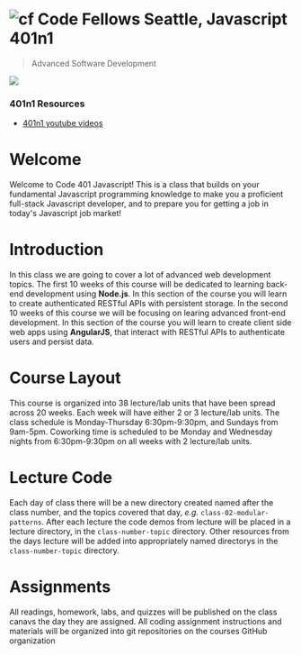 ![cf](http://i.imgur.com/7v5ASc8.png) Code Fellows Seattle, Javascript 401n1
=====================================
> Advanced Software Development  


[![](https://img.shields.io/badge/YouTube-401n1%20Lectures-red.svg)](https://www.youtube.com/playlist?list=PLVngfM2hsbi_AxXqyfUNJWVJOhYsDKNX8)

### 401n1 Resources
* [401n1 youtube videos](https://www.youtube.com/playlist?list=PLVngfM2hsbi86RFbvl4BPeaEu69IuaxGD)
<!--* [401n1 code assignment repositorys](https://github.com/codefellows-seattle-javascript-401n1)-->
<!--* [401n1 canvas](https://canvas.instructure.com/courses/1024929): Find readings, quizzes, survays, labs, ect...-->
<!--* [401n1 slack chatroom](https://codefellows.slack.com/messages/sea-401n1-javascript/): Class Chat-->
<!--* [401n1 prework repository](https://github.com/codefellows/code-401-JS-prework)-->

# Welcome

Welcome to Code 401 Javascript! This is a class that builds on your fundamental Javascript programming knowledge to make you a proficient full-stack Javascript developer, and to prepare you for getting a job in today's Javascript job market!

# Introduction 
In this class we are going to cover a lot of advanced web development topics. The first 10 weeks of this course will be dedicated to learning back-end development using **Node.js**. In this section of the course you will learn to create authenticated RESTful APIs with persistent storage. In the second 10 weeks of this course we will be focusing on learing advanced front-end development. In this section of the course you will learn to create client side web apps using **AngularJS**, that interact with RESTful APIs to authenticate users and persist data.

# Course Layout
This course is organized into 38 lecture/lab units that have been spread across 20 weeks. Each week will have either 2 or 3 lecture/lab units. The class schedule is Monday-Thursday 6:30pm-9:30pm, and Sundays from 9am-5pm. Coworking time is scheduled to be Monday and Wednesday nights from 6:30pm-9:30pm on all weeks with 2 lecture/lab units.

# Lecture Code
Each day of class there will be a new directory created named after the class number, and the topics covered that day, _e.g._ `class-02-modular-patterns`.  After each lecture the code demos from lecture will be placed in a lecture directory, in the `class-number-topic` directory. Other resources from the days lecture will be added into appropriately named directorys in the `class-number-topic` directory.

# Assignments
All readings, homework, labs, and quizzes will be published on the class canavs the day they are assigned. All coding assignment instructions and materials will be organized into git repositories on the courses GitHub organization
